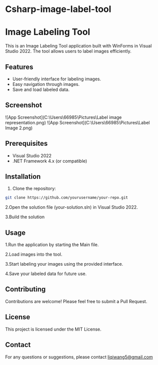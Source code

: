 # Csharp-image-label-tool

# Image Labeling Tool

This is an Image Labeling Tool application built with WinForms in Visual Studio 2022. The tool allows users to label images efficiently.

## Features

- User-friendly interface for labeling images.
- Easy navigation through images.
- Save and load labeled data.

## Screenshot

![App Screenshot](C:\Users\66985\Pictures\Label image representation.png)
![App Screenshot](C:\Users\66985\Pictures\Label Image 2.png)



## Prerequisites

- Visual Studio 2022
- .NET Framework 4.x (or compatible)

## Installation

1. Clone the repository:

```sh
git clone https://github.com/yourusername/your-repo.git

```
2.Open the solution file (your-solution.sln) in Visual Studio 2022.



3.Build the solution

## Usage
1.Run the application by starting the Main file.

2.Load images into the tool.

3.Start labeling your images using the provided interface.

4.Save your labeled data for future use.

## Contributing
Contributions are welcome! Please feel free to submit a Pull Request.

## License
This project is licensed under the MIT License.

## Contact
For any questions or suggestions, please contact liqiwang5@gmail.com

